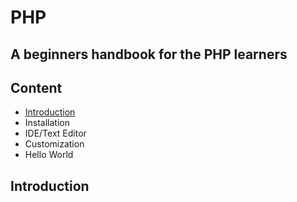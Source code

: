 # PHP
A beginners handbook for the PHP learners
---

## Content
- [Introduction ](#introduction)
- Installation
- IDE/Text Editor
- Customization
- Hello World

## Introduction
